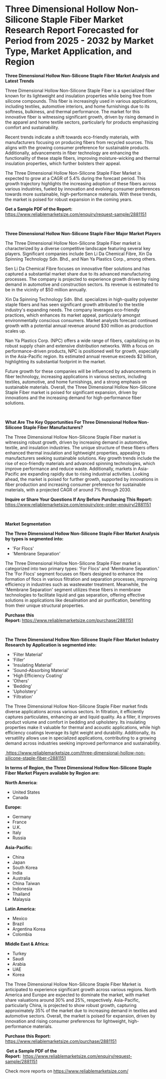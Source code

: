 <p><h1>Three Dimensional Hollow Non-Silicone Staple Fiber Market Research Report Forecasted for Period from 2025 -  2032 by Market Type, Market Application, and Region</h1></p><p><strong>Three Dimensional Hollow Non-Silicone Staple Fiber Market Analysis and Latest Trends</strong></p>
<p><p>Three Dimensional Hollow Non-Silicone Staple Fiber is a specialized fiber known for its lightweight and insulation properties while being free from silicone compounds. This fiber is increasingly used in various applications, including textiles, automotive interiors, and home furnishings due to its softness, bulkiness, and thermal performance. The market for this innovative fiber is witnessing significant growth, driven by rising demand in the apparel and home textile sectors, particularly for products emphasizing comfort and sustainability.</p><p>Recent trends indicate a shift towards eco-friendly materials, with manufacturers focusing on producing fibers from recycled sources. This aligns with the growing consumer preference for sustainable products. Additionally, advancements in fiber technology are enhancing the functionality of these staple fibers, improving moisture-wicking and thermal insulation properties, which further bolsters their appeal.</p><p>The Three Dimensional Hollow Non-Silicone Staple Fiber Market is expected to grow at a CAGR of 5.4% during the forecast period. This growth trajectory highlights the increasing adoption of these fibers across various industries, fueled by innovation and evolving consumer preferences towards more sustainable, high-performance materials. With these trends, the market is poised for robust expansion in the coming years.</p></p>
<p><strong>Get a Sample PDF of the Report:&nbsp;</strong> <a href="https://www.reliablemarketsize.com/enquiry/request-sample/2881151?utm_campaign=3262&utm_medium=2&utm_source=Github&utm_content=ia&utm_term=12032025&utm_id=three-dimensional-hollow-non-silicone-staple-fiber">https://www.reliablemarketsize.com/enquiry/request-sample/2881151</a></p>
<p>&nbsp;</p>
<p><strong>Three Dimensional Hollow Non-Silicone Staple Fiber Major Market Players</strong></p>
<p><p>The Three Dimensional Hollow Non-Silicone Staple Fiber market is characterized by a diverse competitive landscape featuring several key players. Significant companies include Sen Li Da Chemical Fibre, Xin Da Spinning Technology Sdn. Bhd., and Nan Ya Plastics Corp., among others.</p><p>Sen Li Da Chemical Fibre focuses on innovative fiber solutions and has captured a substantial market share due to its advanced manufacturing processes. The company is projected to experience growth driven by rising demand in automotive and construction sectors. Its revenue is estimated to be in the vicinity of $50 million annually.</p><p>Xin Da Spinning Technology Sdn. Bhd. specializes in high-quality polyester staple fibers and has seen significant growth attributed to the textile industry's expanding needs. The company leverages eco-friendly practices, which enhances its market appeal, particularly amongst environmentally conscious consumers. Market analysts forecast continued growth with a potential annual revenue around $30 million as production scales up.</p><p>Nan Ya Plastics Corp. (NPC) offers a wide range of fibers, capitalizing on its robust supply chain and extensive distribution networks. With a focus on performance-driven products, NPC is positioned well for growth, especially in the Asia-Pacific region. Its estimated annual revenue exceeds $2 billion, highlighting its substantial footprint in the market.</p><p>Future growth for these companies will be influenced by advancements in fiber technology, increasing applications in various sectors, including textiles, automotive, and home furnishings, and a strong emphasis on sustainable materials. Overall, the Three Dimensional Hollow Non-Silicone Staple Fiber market is poised for significant expansion, driven by innovations and the increasing demand for high-performance fiber solutions.</p></p>
<p>&nbsp;</p>
<p><strong>What Are The Key Opportunities For Three Dimensional Hollow Non-Silicone Staple Fiber Manufacturers?</strong></p>
<p><p>The Three Dimensional Hollow Non-Silicone Staple Fiber market is witnessing robust growth, driven by increasing demand in automotive, textile, and insulation industries. The unique structure of these fibers offers enhanced thermal insulation and lightweight properties, appealing to manufacturers seeking sustainable solutions. Key growth trends include the rise of eco-friendly materials and advanced spinning technologies, which improve performance and reduce waste. Additionally, markets in Asia-Pacific are expanding rapidly due to rising industrial activities. Looking ahead, the market is poised for further growth, supported by innovations in fiber production and increasing consumer preference for sustainable materials, with a projected CAGR of around 7% through 2030.</p></p>
<p><strong>Inquire or Share Your Questions If Any Before Purchasing This Report:</strong> <a href="https://www.reliablemarketsize.com/enquiry/pre-order-enquiry/2881151?utm_campaign=3262&utm_medium=2&utm_source=Github&utm_content=ia&utm_term=12032025&utm_id=three-dimensional-hollow-non-silicone-staple-fiber">https://www.reliablemarketsize.com/enquiry/pre-order-enquiry/2881151</a></p>
<p>&nbsp;</p>
<p><strong>Market Segmentation</strong></p>
<p><strong>The Three Dimensional Hollow Non-Silicone Staple Fiber Market Analysis by types is segmented into:</strong></p>
<p><ul><li>'For Flocs'</li><li>'Membrane Separation'</li></ul></p>
<p><p>The Three Dimensional Hollow Non-Silicone Staple Fiber market is categorized into two primary types: 'For Flocs' and 'Membrane Separation.' The 'For Flocs' segment focuses on fibers designed to enhance the formation of flocs in various filtration and separation processes, improving efficiency in industries such as wastewater treatment. Meanwhile, the 'Membrane Separation' segment utilizes these fibers in membrane technologies to facilitate liquid and gas separation, offering effective solutions in applications like desalination and air purification, benefiting from their unique structural properties.</p></p>
<p><strong>Purchase this Report:&nbsp;</strong><a href="https://www.reliablemarketsize.com/purchase/2881151?utm_campaign=3262&utm_medium=2&utm_source=Github&utm_content=ia&utm_term=12032025&utm_id=three-dimensional-hollow-non-silicone-staple-fiber">https://www.reliablemarketsize.com/purchase/2881151</a></p>
<p>&nbsp;</p>
<p><strong>The Three Dimensional Hollow Non-Silicone Staple Fiber Market Industry Research by Application is segmented into:</strong></p>
<p><ul><li>'Filter Material'</li><li>'Filler'</li><li>'Insulating Material'</li><li>'Sound-Absorbing Material'</li><li>'High Efficiency Coating'</li><li>'Others'</li><li>'Bedding'</li><li>'Upholstery'</li><li>'Filtration'</li></ul></p>
<p><p>The Three Dimensional Hollow Non-Silicone Staple Fiber market finds diverse applications across various sectors. In filtration, it efficiently captures particulates, enhancing air and liquid quality. As a filler, it improves product volume and comfort in bedding and upholstery. Its insulating properties make it valuable for thermal and acoustic applications, while high efficiency coatings leverage its light weight and durability. Additionally, its versatility allows use in specialized applications, contributing to a growing demand across industries seeking improved performance and sustainability.</p></p>
<p><a href="https://www.reliablemarketsize.com/three-dimensional-hollow-non-silicone-staple-fiber-r2881151?utm_campaign=3262&utm_medium=2&utm_source=Github&utm_content=ia&utm_term=12032025&utm_id=three-dimensional-hollow-non-silicone-staple-fiber">&nbsp;https://www.reliablemarketsize.com/three-dimensional-hollow-non-silicone-staple-fiber-r2881151</a></p>
<p><strong>In terms of Region, the Three Dimensional Hollow Non-Silicone Staple Fiber Market Players available by Region are:</strong></p>
<p>
    <p> <strong> North America: </strong>
        <ul>
            <li>United States</li>
            <li>Canada</li>
        </ul>
        </p> 
    <p> <strong> Europe: </strong>
        <ul>
            <li>Germany</li>
            <li>France</li>
            <li>U.K.</li>
            <li>Italy</li>
            <li>Russia</li>
        </ul>
        </p> 
    <p> <strong> Asia-Pacific: </strong>
        <ul>
            <li>China</li>
            <li>Japan</li>
            <li>South Korea</li>
            <li>India</li>
            <li>Australia</li>
            <li>China Taiwan</li>
            <li>Indonesia</li>
            <li>Thailand</li>
            <li>Malaysia</li>
        </ul>
        </p> 
    <p> <strong> Latin America: </strong>
        <ul>
            <li>Mexico</li>
            <li>Brazil</li>
            <li>Argentina Korea</li>
            <li>Colombia</li>
        </ul>
        </p> 
    <p> <strong> Middle East & Africa: </strong>
        <ul>
            <li>Turkey</li>
            <li>Saudi</li>
            <li>Arabia</li>
            <li>UAE</li>
            <li>Korea</li>
        </ul>
    </p>
    </p>
<p><p>The Three Dimensional Hollow Non-Silicone Staple Fiber Market is anticipated to experience significant growth across various regions. North America and Europe are expected to dominate the market, with market share valuations around 30% and 25%, respectively. Asia-Pacific, particularly China, is projected to show robust growth, capturing approximately 35% of the market due to increasing demand in textiles and automotive sectors. Overall, the market is poised for expansion, driven by innovation and rising consumer preferences for lightweight, high-performance materials.</p></p>
<p><strong>Purchase this Report: </strong><a href="https://www.reliablemarketsize.com/purchase/2881151?utm_campaign=3262&utm_medium=2&utm_source=Github&utm_content=ia&utm_term=12032025&utm_id=three-dimensional-hollow-non-silicone-staple-fiber">https://www.reliablemarketsize.com/purchase/2881151</a></p>
<p>&nbsp;<strong>Get a Sample PDF of the Report:&nbsp;&nbsp;</strong><a href="https://www.reliablemarketsize.com/enquiry/request-sample/2881151?utm_campaign=3262&utm_medium=2&utm_source=Github&utm_content=ia&utm_term=12032025&utm_id=three-dimensional-hollow-non-silicone-staple-fiber">https://www.reliablemarketsize.com/enquiry/request-sample/2881151</a></p>
<p><strong></strong></p>
<p>Check more reports on <a href="https://www.reliablemarketsize.com/?utm_campaign=3262&utm_medium=2&utm_source=Github&utm_content=ia&utm_term=12032025&utm_id=three-dimensional-hollow-non-silicone-staple-fiber">https://www.reliablemarketsize.com/</a></p>